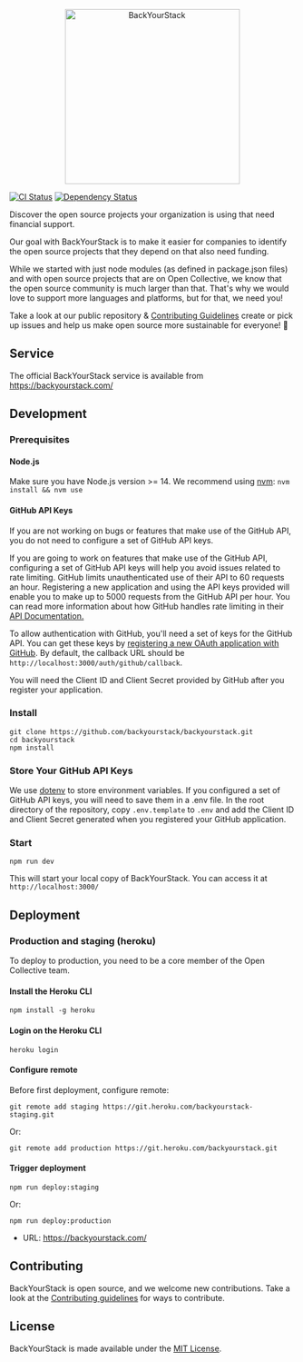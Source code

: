 <p align="center">
    <a href="https://backyourstack.com/">
        <img width="308" height="308" src="public/static/img/logo-og-1.png" alt="BackYourStack" />
    </a>
</p>

[![CI Status](https://github.com/backyourstack/backyourstack/workflows/CI/badge.svg)](https://github.com/opencollective/opencollective-api/actions/workflows/ci.yml)
[![Dependency Status](https://david-dm.org/backyourstack/backyourstack/status.svg)](https://david-dm.org/backyourstack/backyourstack)

Discover the open source projects your organization is using that need financial
support.

Our goal with BackYourStack is to make it easier for companies to identify the
open source projects that they depend on that also need funding.

While we started with just node modules (as defined in package.json files) and
with open source projects that are on Open Collective, we know that the open
source community is much larger than that. That's why we would love to support
more languages and platforms, but for that, we need you!

Take a look at our public repository & [Contributing
Guidelines](https://github.com/backyourstack/backyourstack/blob/master/CONTRIBUTING.md)
create or pick up issues and help us make open source more sustainable for
everyone! 🙌

## Service

The official BackYourStack service is available from https://backyourstack.com/

## Development

### Prerequisites

#### Node.js

Make sure you have Node.js version >= 14. We recommend using
[nvm](https://github.com/creationix/nvm): `nvm install && nvm use`

#### GitHub API Keys

If you are not working on bugs or features that make use of the GitHub API, you
do not need to configure a set of GitHub API keys.

If you are going to work on features that make use of the GitHub API,
configuring a set of GitHub API keys will help you avoid issues related to rate
limiting. GitHub limits unauthenticated use of their API to 60 requests an hour.
Registering a new application and using the API keys provided will enable you to
make up to 5000 requests from the GitHub API per hour. You can read more
information about how GitHub handles rate limiting in their [API
Documentation.](https://developer.github.com/v3/#rate-limiting)

To allow authentication with GitHub, you'll need a set of keys for the GitHub
API. You can get these keys by [registering a new OAuth application with
GitHub](https://github.com/settings/applications/new). By default, the callback
URL should be `http://localhost:3000/auth/github/callback`.

You will need the Client ID and Client Secret provided by GitHub after you
register your application.

### Install

```
git clone https://github.com/backyourstack/backyourstack.git
cd backyourstack
npm install
```

### Store Your GitHub API Keys

We use [dotenv](https://github.com/motdotla/dotenv) to store environment
variables. If you configured a set of GitHub API keys, you will need to save
them in a .env file. In the root directory of the repository, copy
`.env.template` to `.env` and add the Client ID and Client Secret generated when
you registered your GitHub application.

### Start

`npm run dev`

This will start your local copy of BackYourStack. You can access it at
`http://localhost:3000/`

## Deployment

### Production and staging (heroku)

To deploy to production, you need to be a core member of the Open Collective
team.

#### Install the Heroku CLI

`npm install -g heroku`

#### Login on the Heroku CLI

`heroku login`

#### Configure remote

Before first deployment, configure remote:

```
git remote add staging https://git.heroku.com/backyourstack-staging.git
```

Or:

```
git remote add production https://git.heroku.com/backyourstack.git
```

#### Trigger deployment

```
npm run deploy:staging
```

Or:

```
npm run deploy:production
```

- URL: https://backyourstack.com/

## Contributing

BackYourStack is open source, and we welcome new contributions. Take a look at
the [Contributing guidelines](Contributing.md) for ways to contribute.

## License

BackYourStack is made available under the [MIT License](LICENSE).
